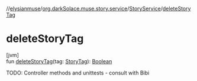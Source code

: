 //[elysianmuse](../../../index.md)/[org.darkSolace.muse.story.service](../index.md)/[StoryService](index.md)/[deleteStoryTag](delete-story-tag.md)

# deleteStoryTag

[jvm]\
fun [deleteStoryTag](delete-story-tag.md)(tag: [StoryTag](../../org.darkSolace.muse.story.model/-story-tag/index.md)): [Boolean](https://kotlinlang.org/api/latest/jvm/stdlib/kotlin/-boolean/index.html)

TODO: Controller methods and unittests - consult with Bibi
